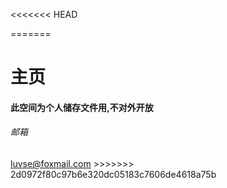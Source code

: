 <<<<<<< HEAD
<html lang="zh">
<body background="/api.jpg">
</body>
=======
<html>
<h1>主页</h1>
<h4>此空间为个人储存文件用,不对外开放</h4>
<h6>邮箱</h6>
<a href="mailto:luvse@foxmail.com">luvse@foxmail.com</a>
>>>>>>> 2d0972f80c97b6e320dc05183c7606de4618a75b
</html>
